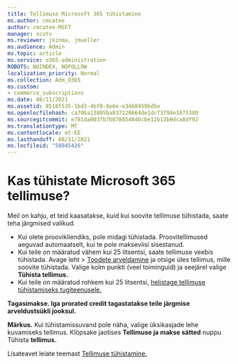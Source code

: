 ```yaml
---
title: Tellimuse Microsoft 365 tühistamine
ms.author: cmcatee
author: cmcatee-MSFT
manager: scotv
ms.reviewer: jkinma, jmueller
ms.audience: Admin
ms.topic: article
ms.service: o365-administration
ROBOTS: NOINDEX, NOFOLLOW
localization_priority: Normal
ms.collection: Adm_O365
ms.custom:
- commerce_subscriptions
ms.date: 08/11/2021
ms.assetid: 8518f535-1bd3-4bf0-8e6e-e3468459bd5e
ms.openlocfilehash: ca706a13805ba837128664de1dcf3794e1875380
ms.sourcegitcommit: e781da003fb7b878854846cbe12b13b9dca8df92
ms.translationtype: MT
ms.contentlocale: et-EE
ms.lasthandoff: 08/31/2021
ms.locfileid: "58845426"
---
```

# <a name="canceling-your-microsoft-365-subscription"></a>Kas tühistate Microsoft 365 tellimuse?

Meil on kahju, et teid kaasatakse, kuid kui soovite tellimuse tühistada, saate teha järgmised valikud.
  
- Kui olete proovikliendiks, pole midagi tühistada. Proovitellimused aeguvad automaatselt, kui te pole makseviisi sisestanud.
- Kui teile on määratud vähem kui 25 litsentsi, saate tellimuse veebis tühistada. Avage leht  \> [Toodete arveldamine](https://go.microsoft.com/fwlink/p/?linkid=842054) ja otsige üles tellimus, mille soovite tühistada. Valige kolm punkti (veel toiminguid) ja seejärel valige **Tühista tellimus.**
- Kui teile on määratud rohkem kui 25 litsentsi, [helistage tellimuse tühistamiseks tugiteenusele.](https://go.microsoft.com/fwlink/p/?linkid=518322)

**Tagasimakse. Iga prorated credit tagastatakse teile järgmise arveldustsükli jooksul.**

**Märkus.** Kui tühistamissuvand pole näha, valige üksikasjade lehe kuvamiseks tellimus. Klõpsake jaotises **Tellimuse ja makse sätted** nuppu Tühista **tellimus.**

Lisateavet leiate teemast [Tellimuse tühistamine.](https://docs.microsoft.com/microsoft-365/commerce/subscriptions/cancel-your-subscription)